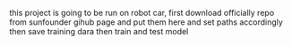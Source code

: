 this project is going to be run on robot car,
first download officially repo from sunfounder gihub page and put them here and 
set paths accordingly
then save training dara
then train and test model